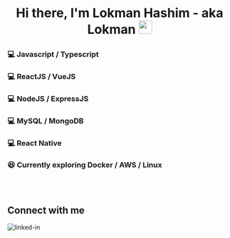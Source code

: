 # <p align="center"> Hi there, I'm Lokman Hashim - aka Lokman <img src="https://raw.githubusercontent.com/MartinHeinz/MartinHeinz/master/wave.gif" width="30px"> </p>

### :computer: Javascript / Typescript

### :computer: ReactJS / VueJS

### :computer: NodeJS / ExpressJS

### :computer: MySQL / MongoDB

### :computer: React Native

### :satisfied: Currently exploring Docker / AWS / Linux

<br>
<br>

## Connect with me

[<img align="left" alt="linked-in" src="https://img.shields.io/badge/linkedin-%230077B5.svg?&style=for-the-badge&logo=linkedin&logoColor=white" />](https://www.linkedin.com/in/loxmannhi/)

<br>
<br>

<!--
**lokmannhi/lokmannhi** is a ✨ _special_ ✨ repository because its `README.md` (this file) appears on your GitHub profile.

Here are some ideas to get you started:

- 🔭 I’m currently working on ...
- 🌱 I’m currently learning ...
- 👯 I’m looking to collaborate on ...
- 🤔 I’m looking for help with ...
- 💬 Ask me about ...
- 📫 How to reach me: ...
- 😄 Pronouns: ...
- ⚡ Fun fact: ...
-->
